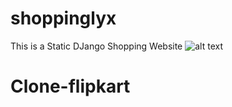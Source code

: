 # shoppinglyx
This is a Static DJango Shopping Website 
![alt text](https://github.com/geekyshow1/shoppinglyx/blob/main/Screenshots/Home.jpeg)
# Clone-flipkart
